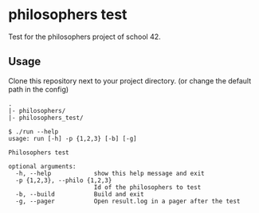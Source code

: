 # philosophers test

Test for the philosophers project of school 42.

## Usage

Clone this repository next to your project directory. (or change the default path in the config)

```
.
|- philosophers/
|- philosophers_test/
```

```
$ ./run --help
usage: run [-h] -p {1,2,3} [-b] [-g]

Philosophers test

optional arguments:
  -h, --help            show this help message and exit
  -p {1,2,3}, --philo {1,2,3}
                        Id of the philosophers to test
  -b, --build           Build and exit
  -g, --pager           Open result.log in a pager after the test
```
